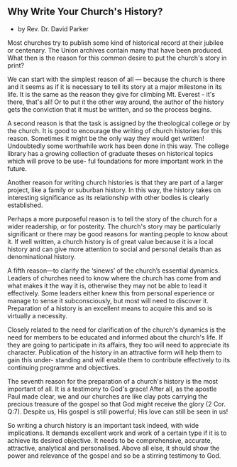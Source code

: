 ## Why Write Your Church's History?

- by Rev. Dr. David Parker

Most churches try to publish some kind of historical record at
their jubilee or centenary. The Union archives contain many that
have been produced. What then is the reason for this common desire
to put the church's story in print?

We can start with the simplest reason of all — because the church
is there and it seems as if it is necessary to tell its story at
a major milestone in its life. It is the same as the reason they
give for climbing Mt. Everest - it's there, that's all! Or to
put it the other way around, the author of the history gets the
conviction that it must be written, and so the process begins.

A second reason is that the task is assigned by the theological
college or by the church. It is good to encourage the writing of
church histories for this reason. Sometimes it might be the only
way they would get written! Undoubtedly some worthwhile work has
been done in this way. The college library has a growing collection
of graduate theses on historical topics which will prove to be use-
ful foundations for more important work in the future.

Another reason for writing church histories is that they are part
of a larger project, like a family or suburban history. In this
way, the history takes on interesting significance as its relationship 
with other bodies is clearly established.

Perhaps a more purposeful reason is to tell the story of the church
for a wider readership, or for posterity. The church's story may
be particularly significant or there may be good reasons for wanting 
people to know about it. If well written, a church history is
of great value because it is a local history and can give more
attention to social and personal details than as denominational
history.

A fifth reason—to clarify the ‘sinews’ of the church’s essential
dynamics. Leaders of churches need to know where the church has
come from and what makes it the way it is, otherwise they may not
be able to lead it effectively. Some leaders either knew this
from personal experience or manage to sense it subconsciously, but
most will need to discover it. Preparation of a history is an
excellent means to acquire this and so is virtually a necessity.

Closely related to the need for clarification of the church's
dynamics is the need for members to be educated and informed about
the church's life. If they are going to participate in its affairs,
they too will need to appreciate its character. Publication of the
history in an attractive form will help them to gain this under-
standing and will enable them to contribute effectively to its
continuing programme and objectives.

The seventh reason for the preparation of a church's history is
the most important of all. It is a testimony to God's grace!
After all, as the apostle Paul made clear, we and our churches
are like clay pots carrying the precious treasure of the gospel
so that God might receive the glory (2 Cor. Q:7). Despite us,
His gospel is still powerful; His love can still be seen in us!

So writing a church history is an important task indeed,
with wide implications. It demands excellent work and
work of a certain type if it is to achieve its desired 
objective. It needs to be comprehensive, accurate,
attractive, analytical and personalised. Above all else,
it should show the power and relevance of the gospel and
so be a stirring testimony to God.
